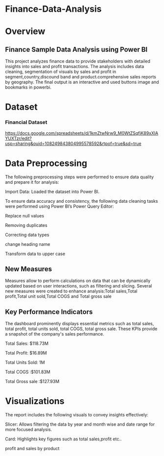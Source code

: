 # Finance-Data-Analysis

# Overview

## Finance Sample Data Analysis using Power BI

This project analyzes finance data to provide stakeholders with detailed insights into sales  and profit transactions. The analysis includes data cleaning, segmentation of visuals by sales and profit in segment,country,discound band
and product.comprehensive sales reports by geography. The final output is an interactive and used buttons image and bookmarks in powerbi.

# Dataset
 ### Financial Dataset
https://docs.google.com/spreadsheets/d/1kmZtwNrw9_M0WtZSqfjK89xXlAYUXTzr/edit?usp=sharing&ouid=108249843804995578592&rtpof=true&sd=true

# Data Preprocessing

The following preprocessing steps were performed to ensure data quality and prepare it for analysis:

Import Data: Loaded the dataset into Power BI.

To ensure data accuracy and consistency, the following data cleaning tasks were performed using Power BI’s Power Query Editor:

Replace null values

Removing duplicates

Correcting data types

change heading name

Transform data to upper case

## New Measures

Measures allow to perform calculations on data that can be dynamically updated based on user interactions, 
such as filtering and slicing.
Several new measures were created to enhance analysis:Total sales,Total profit,Total unit sold,Total COGS and 
Total gross sale

## Key Performance Indicators

The dashboard prominently displays essential metrics such as total sales, total profit, total units sold, total COGS, total gross sale. These KPIs provide a snapshot of the company's sales performance.

Total Sales: $118.73M

Total Profit: $16.89M

Total Units Sold: 1M

Total COGS :$101.83M

Total Gross sale :$127.93M

# Visualizations

The report includes the following visuals to convey insights effectively:

Slicer: Allows filtering the data by year and month wise and date range for more focused analysis.

Card: Highlights key figures such as total sales,profit etc..

profit and sales by product 




